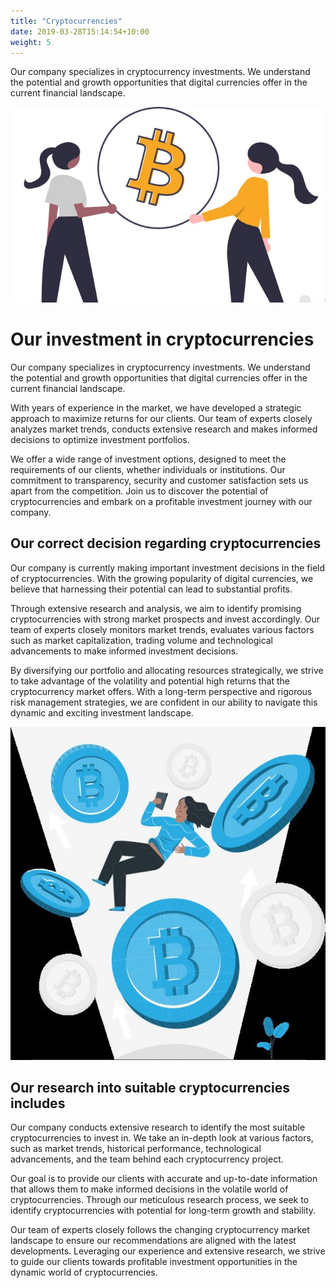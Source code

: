 ```yaml
---
title: "Cryptocurrencies"
date: 2019-03-28T15:14:54+10:00
weight: 5
---
```


Our company specializes in cryptocurrency investments. We understand the potential and growth opportunities that digital currencies offer in the current financial landscape.

![Accounting Services](/images/1613745359754.jpg)

# Our investment in cryptocurrencies

Our company specializes in cryptocurrency investments. We understand the potential and growth opportunities that digital currencies offer in the current financial landscape.

With years of experience in the market, we have developed a strategic approach to maximize returns for our clients. Our team of experts closely analyzes market trends, conducts extensive research and makes informed decisions to optimize investment portfolios.

We offer a wide range of investment options, designed to meet the requirements of our clients, whether individuals or institutions. Our commitment to transparency, security and customer satisfaction sets us apart from the competition. Join us to discover the potential of cryptocurrencies and embark on a profitable investment journey with our company.


## Our correct decision regarding cryptocurrencies

Our company is currently making important investment decisions in the field of cryptocurrencies. With the growing popularity of digital currencies, we believe that harnessing their potential can lead to substantial profits.

Through extensive research and analysis, we aim to identify promising cryptocurrencies with strong market prospects and invest accordingly. Our team of experts closely monitors market trends, evaluates various factors such as market capitalization, trading volume and technological advancements to make informed investment decisions.

By diversifying our portfolio and allocating resources strategically, we strive to take advantage of the volatility and potential high returns that the cryptocurrency market offers. With a long-term perspective and rigorous risk management strategies, we are confident in our ability to navigate this dynamic and exciting investment landscape.

![Accounting Services](/images/p7-bg1.jpg)

## Our research into suitable cryptocurrencies includes

Our company conducts extensive research to identify the most suitable cryptocurrencies to invest in. We take an in-depth look at various factors, such as market trends, historical performance, technological advancements, and the team behind each cryptocurrency project.

Our goal is to provide our clients with accurate and up-to-date information that allows them to make informed decisions in the volatile world of cryptocurrencies. Through our meticulous research process, we seek to identify cryptocurrencies with potential for long-term growth and stability.

Our team of experts closely follows the changing cryptocurrency market landscape to ensure our recommendations are aligned with the latest developments. Leveraging our experience and extensive research, we strive to guide our clients towards profitable investment opportunities in the dynamic world of cryptocurrencies.
